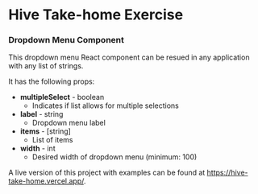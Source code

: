 # Hive Take-home Exercise

### Dropdown Menu Component
This dropdown menu React component can be resued in any application with any list of strings.

It has the following props: 
- **multipleSelect** - boolean
  - Indicates if list allows for multiple selections
- **label** - string
  - Dropdown menu label
- **items** - [string]
  - List of items
- **width** - int
  - Desired width of dropdown menu (minimum: 100)

A live version of this project with examples can be found at https://hive-take-home.vercel.app/. 